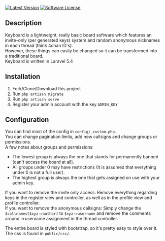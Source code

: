 [![Latest Version](https://img.shields.io/github/release/nakroma/keyboard.svg?style=flat-square)](https://github.com/nakroma/keyboard/releases)
[![Software License](https://img.shields.io/badge/license-MIT-brightgreen.svg?style=flat-square)](LICENSE.md)

## Description
Keyboard is a lightweight, really basic board software which features an invite-only (per generated keys) system and random anonymous nicknames in each thread (think 4chan ID's).  
However, these things can easily be changed so it can be transformed into a traditional board.  
Keyboard is written in Laravel 5.4

## Installation

1. Fork/Clone/Download this project
2. Run `php artisan migrate`
3. Run `php artisan serve`
4. Register your admin account with the key `ADMIN_KEY`

## Configuration
You can find most of the config in `config/_custom.php`.  
You can change pagination limits, add new callsigns and change groups or permissions.  
A few notes about groups and permissions:

* The lowest group is always the one that stands for permanently banned (can't access the board at all).
* All groups under 0 may have restrictions (It is assumed that everything under 0 is not a full user).
* The highest group is always the one that gets assigned on use with your admin key.  

If you want to remove the invite only access: Remove everything regarding keys in the register view and controller, as well as in the profile view and profile controller.  
If you want to remove the anonymous callsigns: Simply change the `$callnames[$xyz->author]` to `$xyz->username` and remove the comments around ->username assignment in the thread controller.

The entire board is styled with bootstrap, so it's pretty easy to style over it. The css is found in `public/css/`.